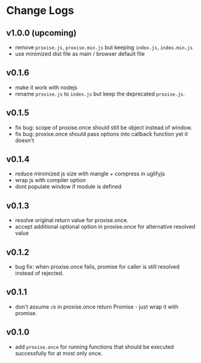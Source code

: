 # Change Logs

## v1.0.0 (upcoming)

 - remove `proxise.js`, `proxise.min.js` but keeping `index.js`, `index.min.js`
 - use minimized dist file as main / browser default file


## v0.1.6

 - make it work with nodejs
 - rename `proxise.js` to `index.js` but keep the deprecated `proxise.js`.


## v0.1.5

 - fix bug: scope of proxise.once should still be object instead of window.
 - fix bug: proxise.once should pass options into callback function yet it doesn't


## v0.1.4

 - reduce minimized js size with mangle + compress in uglifyjs
 - wrap js with compiler option
 - dont populate window if module is defined


## v0.1.3

 - resolve original return value for proxise.once.
 - accept additional optional option in proxise.once for alternative resolved value


## v0.1.2

 - bug fix: when proxise.once fails, promise for caller is still resolved instead of rejected.


## v0.1.1

 - don't assume `cb` in proxise.once return Promise - just wrap it with promise.


## v0.1.0

 - add `proxise.once` for running functions that should be executed successfully for at most only once.
